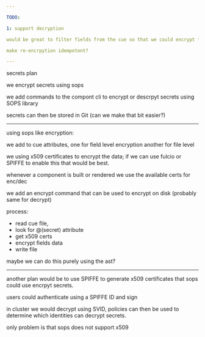 ```yaml
---

TODO:

1: support decryption

would be great to filter fields from the cue so that we could encrypt files using contraints

make re-encrpytion idempotent?

---
```


secrets plan

we encrypt secrets using sops

we add commands to the compont cli to encrypt or descrpyt secrets using SOPS library

secrets can then be stored in Git (can we make that bit easier?)

---

using sops like encryption:

we add to cue attributes, one for field level encryption another for file level

we using x509 certificates to encrypt the data; if we can use fulcio or SPIFFE to enable this that would be best.

whenever a component is built or rendered we use the available certs for enc/dec

we add an encrypt command that can be used to encrypt on disk (probably same for decrypt)

process:
- read cue file,
- look for @(secret) attribute
- get x509 certs
- encrypt fields data
- write file

maybe we can do this purely using the ast?

---

another plan would be to use SPIFFE to generate x509 certificates that sops could use encrpyt secrets.

users could authenticate using a SPIFFE ID and sign

in cluster we would decrypt using SVID, policies can then be used to determine which identities can decrypt secrets.

only problem is that sops does not support x509
